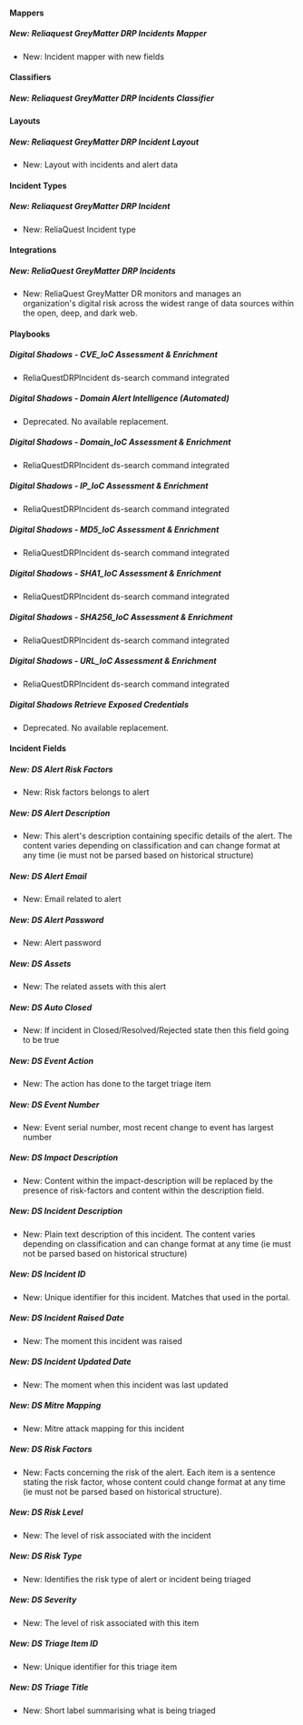 #### Mappers

##### New: Reliaquest GreyMatter DRP Incidents Mapper

- New: Incident mapper with new fields

#### Classifiers

##### New: Reliaquest GreyMatter DRP Incidents Classifier

#### Layouts

##### New: Reliaquest GreyMatter DRP Incident Layout

- New: Layout with incidents and alert data

#### Incident Types

##### New: Reliaquest GreyMatter DRP Incident

- New: ReliaQuest Incident type

#### Integrations

##### New: ReliaQuest GreyMatter DRP Incidents

- New: ReliaQuest GreyMatter DR monitors and manages an organization's digital risk across the widest range of data sources within the open, deep, and dark web.

#### Playbooks

##### Digital Shadows - CVE_IoC Assessment & Enrichment

- ReliaQuestDRPIncident ds-search command integrated

##### Digital Shadows - Domain Alert Intelligence (Automated)

- Deprecated. No available replacement.

##### Digital Shadows - Domain_IoC Assessment & Enrichment

- ReliaQuestDRPIncident ds-search command integrated

##### Digital Shadows - IP_IoC Assessment & Enrichment

- ReliaQuestDRPIncident ds-search command integrated

##### Digital Shadows - MD5_IoC Assessment & Enrichment

- ReliaQuestDRPIncident ds-search command integrated

##### Digital Shadows - SHA1_IoC Assessment & Enrichment

- ReliaQuestDRPIncident ds-search command integrated

##### Digital Shadows - SHA256_IoC Assessment & Enrichment

- ReliaQuestDRPIncident ds-search command integrated

##### Digital Shadows - URL_IoC Assessment & Enrichment

- ReliaQuestDRPIncident ds-search command integrated

##### Digital Shadows Retrieve Exposed Credentials

- Deprecated. No available replacement.

#### Incident Fields

##### New: DS Alert Risk Factors

- New: Risk factors belongs to alert

##### New: DS Alert Description

- New: This alert's description containing specific details of the alert. The content varies depending on classification and can change format at any time (ie must not be parsed based on historical structure)

##### New: DS Alert Email

- New: Email related to alert

##### New: DS Alert Password

- New: Alert password

##### New: DS Assets

- New: The related assets with this alert

##### New: DS Auto Closed

- New: If incident in Closed/Resolved/Rejected state then this field going to be true

##### New: DS Event Action

- New: The action has done to the target triage item

##### New: DS Event Number

- New: Event serial number, most recent change to event has largest number

##### New: DS Impact Description

- New: Content within the impact-description will be replaced by the presence of risk-factors and content within the description field.

##### New: DS Incident Description

- New: Plain text description of this incident. The content varies depending on classification and can change format at any time (ie must not be parsed based on historical structure)

##### New: DS Incident ID

- New: Unique identifier for this incident. Matches that used in the portal.

##### New: DS Incident Raised Date

- New: The moment this incident was raised

##### New: DS Incident Updated Date

- New: The moment when this incident was last updated

##### New: DS Mitre Mapping

- New: Mitre attack mapping for this incident

##### New: DS Risk Factors

- New: Facts concerning the risk of the alert. Each item is a sentence stating the risk factor, whose content could change format at any time (ie must not be parsed based on historical structure).

##### New: DS Risk Level

- New: The level of risk associated with the incident

##### New: DS Risk Type

- New: Identifies the risk type of alert or incident being triaged

##### New: DS Severity

- New: The level of risk associated with this item

##### New: DS Triage Item ID

- New: Unique identifier for this triage item

##### New: DS Triage Title

- New: Short label summarising what is being triaged

